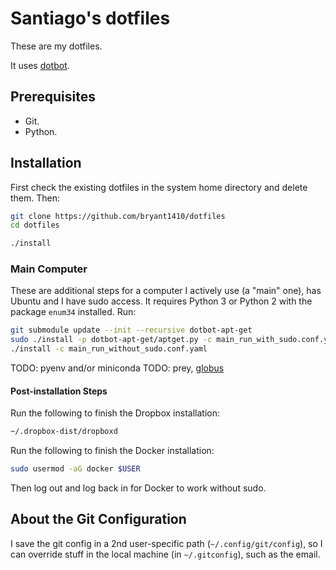 # Santiago's dotfiles

These are my dotfiles.

It uses [dotbot](https://github.com/anishathalye/dotbot).

## Prerequisites

* Git.
* Python.

## Installation

First check the existing dotfiles in the system home directory and delete them. Then:

```bash
git clone https://github.com/bryant1410/dotfiles
cd dotfiles

./install
```

### Main Computer

These are additional steps for a computer I actively use (a "main" one), has Ubuntu and I have sudo access. It requires Python 3 or Python 2 with the package `enum34` installed. Run:

```bash
git submodule update --init --recursive dotbot-apt-get
sudo ./install -p dotbot-apt-get/aptget.py -c main_run_with_sudo.conf.yaml
./install -c main_run_without_sudo.conf.yaml
```

TODO: pyenv and/or miniconda
TODO: prey, [globus](https://downloads.globus.org/globus-connect-personal/v3/linux/stable/globusconnectpersonal-latest.tgz)

#### Post-installation Steps

Run the following to finish the Dropbox installation:

```bash
~/.dropbox-dist/dropboxd
```

Run the following to finish the Docker installation:

```bash
sudo usermod -aG docker $USER
```

Then log out and log back in for Docker to work without sudo.

## About the Git Configuration

I save the git config in a 2nd user-specific path (`~/.config/git/config`), so I can override stuff in the local machine (in `~/.gitconfig`), such as the email. 
